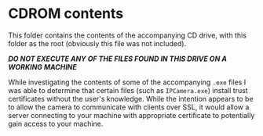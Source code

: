 # CDROM contents

This folder contains the contents of the accompanying CD drive, with this folder as the root (obviously this file was not included).

***DO NOT EXECUTE ANY OF THE FILES FOUND IN THIS DRIVE ON A WORKING MACHINE***

While investigating the contents of some of the accompanying `.exe` files I was able to determine that certain files (such as `IPCamera.exe`) install trust certificates without the user's knowledge.  While the intention appears to be to allow the camera to communicate with clients over SSL, it would allow a server connecting to your machine with appropriate certificate to potentially gain access to your machine.
